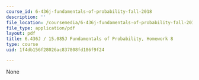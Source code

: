 ```yaml
---
course_id: 6-436j-fundamentals-of-probability-fall-2018
description: ''
file_location: /coursemedia/6-436j-fundamentals-of-probability-fall-2018/1f4db156f28026ac837808fd186f9f24_MIT6_436JF18_hw8.pdf
file_type: application/pdf
layout: pdf
title: 6.436J / 15.085J Fundamentals of Probability, Homework 8
type: course
uid: 1f4db156f28026ac837808fd186f9f24

---
```

None